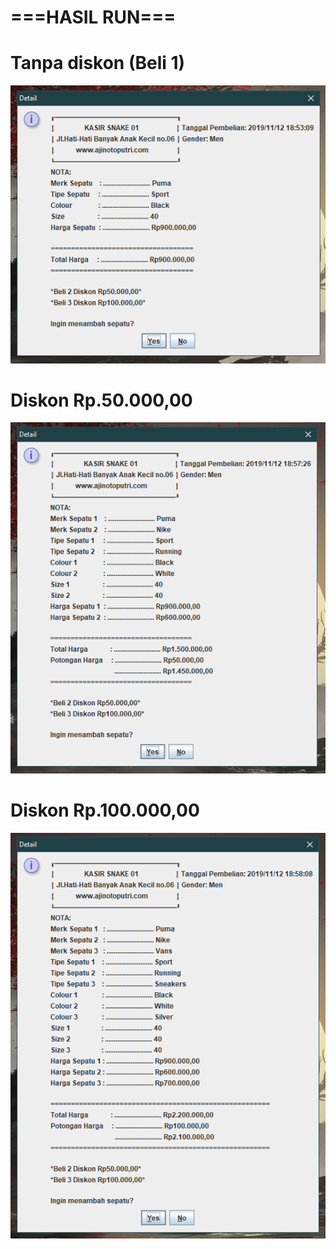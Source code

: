 # ===HASIL RUN===

# Tanpa diskon (Beli 1)

![Alt Text](https://github.com/NextDvn/Challenge/blob/master/Beli1.PNG)

# Diskon Rp.50.000,00

![Alt Text](https://github.com/NextDvn/Challenge/blob/master/Beli2.PNG)

# Diskon Rp.100.000,00

![Alt Text](https://github.com/NextDvn/Challenge/blob/master/Beli3.PNG)
